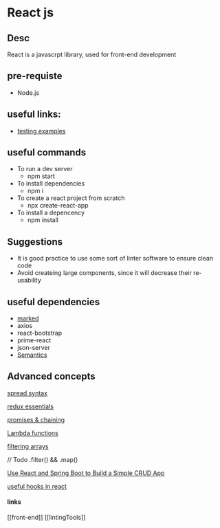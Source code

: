 # React js

## Desc

React is a javascrpt library, used for front-end development

## pre-requiste

-   Node.js

## useful links:

-   [testing examples](https://reactjs.org/docs/testing-recipes.html)

## useful commands

-   To run a dev server
    -   npm start
-   To install dependencies
    -   npm i
-   To create a react project from scratch
    -   npx create-react-app <appName>
-   To install a depencency
    -   npm install <Dependecy name>

## Suggestions

-   It is good practice to use some sort of linter software to ensure clean code
-   Avoid createing large components, since it will decrease their re-usability

## useful dependencies

-   [marked](https://www.npmjs.com/package/marked)
-   axios
-   react-bootstrap
-   prime-react
-   json-server
-   <ins>Semantics</ins>

## Advanced concepts

[spread syntax](https://developer.mozilla.org/en-US/docs/Web/JavaScript/Reference/Operators/Spread_syntax)

[redux essentials](https://redux.js.org/tutorials/essentials/part-1-overview-concepts)

[promises & chaining](https://developer.mozilla.org/en-US/docs/Web/JavaScript/Guide/Using_promises)

[Lambda functions](https://www.w3schools.com/java/java_lambda.asp)

[filtering arrays](https://upmostly.com/tutorials/react-filter-filtering-arrays-in-react-with-examples)

// Todo
.filter() && .map()

[Use React and Spring Boot to Build a Simple CRUD App](https://developer.okta.com/blog/2018/07/19/simple-crud-react-and-spring-boot)



[useful hooks in react](https://reactjs.org/docs/hooks-reference.html#usememo)
#### links

[[front-end]]
[[lintingTools]]
